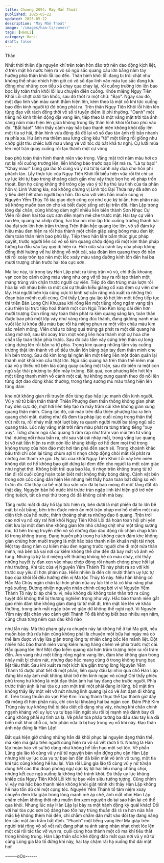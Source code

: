 ```yaml
---
title: Chương 2094: May Mắn Thoát
published: 2025-05-22
updated: 2025-05-22
description: 'May Mắn Thoát'
image: '/images/han-li/cover/'
tags: [HanLi]
category: HanLi
draft: false
---
```


Thân

Nhất thời thiên địa nguyên khí trên toàn hòn đảo trở nên dao
động kịch liệt, ở trên mặt hồ nước hiện ra vô số ngũ sắc quang
cầu lớn bằng nắm tay hướng phía thân khôi lỗi lao đến.
Thân hình khôi lỗi đang bị trói chặt như không thể nhúc nhích hiện
giờ có vô số đạo linh văn màu lục sắc đang lưu động như những
con tiểu xà chạy qua chạy lại, rồi cuồng trướng lớn lên bao bọc
lấy toàn thân khôi lỗi lưu chuyển điên cuồng.
Khóe miệng Ngụy Tiên Khôi Lỗi chợt cười tàn khốc, sau đó thốt ra
một chữ: "Bạo".
Ngay sau đó, một đạo linh văn màu xanh thẳm hiện lên, kèm theo
là một cỗ khí tức cuồng bạo đến kinh người từ đó bùng phát ra.
Trên thân Ngụy Tiên Khôi lỗi hiện lên từng đạo vết rách đồng thời
vô số ti tuyến diễm lệ phi thường.
"Oanh" một tiếng nổ kinh thiên động địa vang lên, tiếp theo là một
vầng mặt trời tỏa ánh sáng năm màu hiện lên giữa không trung
lấy thân hình khôi lỗi bao phủ vào đó.
"Bất hảo!"
Nhìn thấy cảnh này hắc bào thanh niên không khỏi dấy lên một tia
sợ hãi, thân hình vừa động đã để lại vô số đạo tàn ảnh rồi bắn
nhanh ra phía xa. Hư ảnh ma thiềm sau lưng cũng kêu "tê" một
tiếng rồi giống như chớp giật thu chiếc lưỡi màu vàng về với tốc
độ bất khả tư nghị.
Cự lưỡi múa lên một trận quay cuồng rồi tạo thành một cự võng

bao phủ toàn thân hình thanh niên vào trong.
Vầng mặt trời năm màu hơi co rụt lại rồi cuồng trướng lên, liền
không báo trước bạo liệt mà ra.
"Là tự bạo!"
"Chạy mau!"
Lũng gia lão tổ cùng vũ y nữ tử bị cảnh này dọa cho hồn phi
phách tán.
Lấy thực lực của Ngụy Tiên Khôi lỗi biểu hiện vừa rồi thì chỉ sợ uy
lực khi tự bạo trong khoảng cách gần như vậy thực bọn họ vô
pháp trốn thoát.
Bọn họ cũng không thể trông cậy vào ý tứ hạ thủ lưu tình của tia
phân hồn vị Linh Vương kia, nói không chừng vị Linh tộc Đại
Thừa này đã sớm có ý tiêu diệt hết đám người bọn hắn.
Dù sao với việc hắn muốn cùng vị Nguyên Yểm Thủy Tổ kia giao
dịch cũng coi như cực kỳ bí ẩn, hơn phân nửa sẽ không muốn
ban ơn cho kẻ biết được sống sót lại trên đời.
Hàn Lập trong lòng đại chấn, cũng không dám nghĩ nhiều liền
biến thành Sơn Nhạc Cự Viên rỗi đem hai tòa cực sơn đến mạnh
mẽ che trước mặt. Hai tay cự viên run lên, quang hà chớp động,
hai tòa núi nhỏ lập tức cuồng trướng thành hai tòa đại sơn lớn
hơn trăm trượng.Trên thân hắc quang lóe lên, vô số đám ký hiệu
màu đen hiện ra rồi hóa thành một chiến giáp sáng bóng màu đen
kịt đem toàn thân hình bao phủ lấy.
Tiếp theo hắn lẩm bẩm thúc giục pháp quyết, trước người liền có
vô số kim quang chớp động rồi một kim thân pháp tướng ba đầu
sáu tay quỷ dị hiện ra. Hơn nữa sáu cánh tay của pháp tướng
đồng thời hướng về hư không vỗ một cái, sáu đoàn kim quang
theo đó bắn tới rồi xoáy tròn tạo nên một lốc xoáy màu vàng
đường kính lớn đến hai ba mươi trượng chắn trước hai tòa cực
sơn.

Mà lúc này, từ trong tay Hàn Lập phát ra từng trận vù vù, chỉ thấy
khoảng vạn con bọ cánh cứng màu vàng như ong vỡ tổ bay ra rồi
tạo thành một mảng trùng vân chắn trước người cự viên.
Tiếp đó đàn trùng múa lượn rồi hòa lại với nhau biến ra một cái
cự thuẫn kiểu giáng cổ xưa đem cự viên che lấy.
Hai người bên kia cũng cực kì kinh sợ cắn răng mà xuất ra những
thủ đoạn bảo mệnh cuối cùng.
Chỉ thấy Lũng gia lão tổ hét lớn một tiếng tiếp tục thi triển Bán
Long Chi Khu,sau khi rống lên một tiếng rồng ngâm vang tận cửu
thiện lại trực tiếp hoá thành một con Ngũ Trảo Kim long dài đến
hơn mười trượng
Con rồng này toàn thân phát ra kim quang sáng lạn, toàn thân
được bao phủ một lớp vảy như vàng ròng đúc thành, đang
giương nanh múa vuốt lắc lư khỏa đầu màu bạc rồi há miệng
phun ra một viên châu màu kim sắc mênh mông.
Viên châu to bằng quả trứng gà phát ra một dải quang hà sáng
mờ mờ, sau khi xoay tròn một vòng liền hóa thành một cự hoa
che chắn lấy toàn thân phía trước.
Sau đó các tấm vảy cứng trên thân cự long cũng dựng lên rồi bắn
ra tứ phía.
Trong kim quang những tấm vảy cuồng trướng thật lớn thành vô
số tiểu thuẫn lớn bằng bàn tay đem thân mình che kín bên trong.
Sau đó kim long lại ngân lên một tiếng liền một đoàn quân lại
thành một khối kim cầu thật lớn.
Ngũ sắc quang hà trên thân thể mềm mại của vũ y thiếu nữ bên
kia cũng quay cuồng một trận, sau đó biến ra một con ngũ sắc
thải phượng to đến mấy trượng.
Bất quá, con phượng liền hót lên một tiếng thanh minh vỗ cánh
một cái, hư không xung quanh theo đó nổi lên từng đợt dao động
khác thường, trong tầng sương mù màu trắng hiện lên từng đám

khe nứt không gian rồi truyền đến từng đạo hấp lực mạnh đến
kinh người.
Vũ y nữ tử biến thân thành Thiên Phượng đem thần thông không
gian phát huy đến cực độ, một hơi liên tiếp tạo ra mấy trăm cái
khe không gian xung quang thân mình.
Cùng lúc đó, cái mào trên đầu thiên phượng tỏa ra linh quang
chói mắt, dường như đã đem tia pháp lực cuối cùng trong thân
thể trút nốt ra, rồi nháy mắt một lượt bày ra quanh người mười ba
tầng ngũ sắc quang tráo.
Lúc này vầng mặt trời năm màu phát ra từng tràng tiếng "xuy
xuy".
Từng chùm ngũ sắc quang ti rậm rạp như trăm vạn mũi tên từ
vầng thái dương nối nhau bắn ra, chỉ sau vài cái nháy mắt, trong
vầng lục quang bị vỡ nát liền hiện ra một cơn lốc khủng khiếp cơ
hồ đem mọi thứ trong không trung của hòn đảo một hơi tàn phá
đến sạch sẽ.
Trong khoảnh khắc bầu trời chỉ còn lại từng chùm sợi ti nhọn
chớp động chói mắt rồi phát ra những âm thanh xé gió.
Uy lực của khối Ngụy Tiên Khôi Lỗi này liên miên không dứt cơ hồ
không bao giờ dừng lại đem đến cho người ta một cảm giác như
nghẹt thở.
Không biết trải qua bao lâu, ti nhọn trên không trung từ từ tản đi
rồi cuối cùng hoàn toàn biết mất không thấy bóng dáng.
Cảnh vật bên trong sơn cốc cũng dần hiện lên nhưng hết thẩy
hoàn toàn bất đồng so với trước đó.
Chỉ thấy cả bề mặt tòa sơn cốc đã bị bào mỏng đi một tầng đất đá
thật dày.
Nguyên bản hổ nước khi trước tràn ngập linh khí hiện giờ trở nên
rỗng tuếch, tất cả mọi thứ trong đó đã không cánh mà bay.

Tầng nước mất đi đáy hổ lập tức hiện ra, bên dưới là một phiến
đá to lớn bề mặt bị cắt bằng, bên trên được minh ấn một trận
pháp mơ hồ chiếm một nửa diện tích của hồ nước, thỉnh thoảng
phát ra những đạo ô quang.
Trên trời cao nơi vụ nổ xảy ra!
Nơi khối Ngụỵ Tiên Khôi Lỗi đã hoàn toàn hồi phi yên diệt lưu lại
một đám khe không gian lớn nhỏ chằng chịt như một tầng sương
mù, từ bên trong truyền đến vô số những đạo dao động rồi chậm
chạp lượn lờ trong không trung.
Đang huyền phù trong hư không cách đám khe không gian chừng
hơn mười trượng là một hắc bào thanh niên khuân mặt tái nhợt.
Một tay đang nắm cự kiếm màu đen ngang trước người che đi
một nửa thân mình, mà bên bả vai nơi cự kiếm không thể che đến
đã bay mất vô ảnh vô tung.
Nhưng lạ kỳ là ở miệng vết thương không hề có máu chảy, chỉ
thấy những huyết ty đan xen vào nhau chớp động rồi nhanh
chóng phục hồi lại như thường.
Khí tức của vị Nguyên Yểm Thánh Tổ này phát ra so với khi trước
suy yếu đi hơn phân nửa.
Hiển nhiên là đến chí mười thành uy lực tự bạo của khôi lỗi đều
hướng đến vị Ma tộc Thủy tổ này. Nếu hắn không có Hắc Ma
Chùy ngăn chặn lại hơn phân nửa uy lực thì e là có khả năng phải
ngã xuống.
Đương nhiên nguyên nhân chính cũng bởi vì vị Nguyên Yểm
Thánh Tổ này bị áp chế tu vi, nếu không dù không toàn thân trở
ra cũng tuyệt đối không thể bị thương nghiêm trọng như vậy.
Hắc bào thanh niên gắt gao nhìn đám khe không gian đang từ từ
mất đi, trên mặt lóe lên vẻ khác thường, trong ánh mắt ngập tràn
vẻ giận dữ không thể nghi ngờ.
Vị Nguyên Yểm này đặt chân vào cảnh giới Thánh Tổ đã không
biết bao nhiêu vạn năm, cũng chưa từng nếm qua đau khổ nào

như lần này. Mà thủ phạm gây ra chuyện này lại không hề ở tại
Ma giới, nếu muốn báo thù rửa hận cũng không phải là chuyện
một bữa hai ngày mà có thể làm được vì vậy lửa giận trong lòng
tự nhiên càng bốc lên mãnh liệt.
Đột nhiên hắc bào thanh niên vung kiếm hung hăng chém về phía
trước một cái.
Hắc quang lóe lên!
Một đạo kiếm quang dài hơn trăm trượng hiện ra rồi trảm đến.
Ầm vang như một tiếng rồng ngâm vang lên, đám khe không gian
trong nháy mắt bị chém nát, nhưng đạo hắc mang cũng ở trong
không trung bạo liệt tiêu thất.
Sau khi xuất ra một kích lửa giận trong lòng Nguyên Yểm Thánh
tổ được phát tiết đi một phần, liền quay đầu lại nhìn qua chỗ Hàn
Lập đứng khi nãy ánh mắt không khỏi trở nên kinh ngạc vô cùng!
Chỉ thấy phiêu phù trong hư không là một đạo thân ảnh hai tay
đang che trước người.
Phía trước thân ảnh là hai tòa cự sơn một trái một phải đang lơ
lửng, bề mặt tìm không thấy lấy một vết vỡ nứt nhưng linh quang
lại có vẻ ảm đạm đi không ít.
Trên trùng thuẫn do vạn Phệ Kim Trùng thành thục thể tạo thành
giờ đây đã mỏng đi hơn phân nửa, chỉ còn lại khoảng hai ba ngàn
con.
Đám Phệ Kim Trùng này tuy không thể bị tiêu diệt dễ dàng như
vậy, nhưng khi chân chính ngạnh kháng với uy lực vụ tự bạo liền
ngất xỉu rồi bị mạnh mẽ đánh bay đi cũng không phải sự tình xa
lạ.
Về phần tòa pháp tướng ba đầu sáu tay kia đã biến mất khỏi chỗ
cũ, hơn phân nửa là bị huỷ trong vụ nổ khi nãy.
Đạo thân ảnh này đúng là Hàn Lập!

Bất quá hiện giờ chẳng những hắn đã khôi phục lại nguyên dạng
thân thể, mà kiện ma giáp trên người cũng hiện ra vô số vết rách
li ti.
Nhưng là Hàn lập hoàn hảo vô sự bộ dáng như không hề tổn hao
một sợi tóc.
Về phần Lũng gia lão tổ cùng vũ y nữ tử nguyên bản vẫn đứng
phụ cận Hàn Lập nhưng khi uy lực của vụ tự bạo lan đến đã biến
mất vô ảnh vô tung, một tia khí tức cũng không hề lưu lại.
Vừa rồi Lũng gia lão tổ cùng vũ y nữ tửvận dụng hết các thủ đoạn
phòng ngự cực kỳ lợi hại liều mạng chống chọi, nhưng kết cục
ngã xuống là không thể tránh khỏi. Đủ thấy uy lực khủng khiếp
của Ngụy Tiên Khôi Lỗi khi tự bạo viễn siêu tưởng tượng.
Cũng chính vì vậy mà hắc bào thanh niên không khỏi giật mình
khi thấy Hàn Lập không hề hao tổn dù chỉ một cọng tóc.
Nguyên Yểm Thánh tổ tâm niệm xoay chuyển đem lửa giận trong
lòng mạnh mẽ áp chế, ánh mắt nhìn Hàn Lập chằm chằm không
thôi như muốn tìm xem nguyên do tại sao hắn lại có thể qua khỏi.
Nhưng lúc này Hàn Lập lại bày ra một hành động kỳ quái khác!
Đối với hai tòa cực sơn bộ dáng hao tổn hay trùng thuẫn đã rã ra
hơn nửa hắn mặc kệ không thèm hỏi đến, chỉ chằm chằm dán
mắt vào đôi tay đang nâng lên sắc mặt âm trầm bất định.
"Phanh" một tiếng vang lên!
Ma giáp trên người trải rộng vô số vết nứt đang phát ra ánh sáng
nhàn nhạt chợt lóe lên một cái rồi tấc tấc vỡ vụn ra, cuối cùng hóa
thành một cỗ ma khí tiêu thất trong không trung.
Hàn Lập thần sắc khẽ động đảo mắt qua nơi vũ y nữ tử cùng
Lũng gia lão tổ đứng khi nãy, hai tay chậm rãi hạ xuống thở dài
một hơi!

------oOo------
